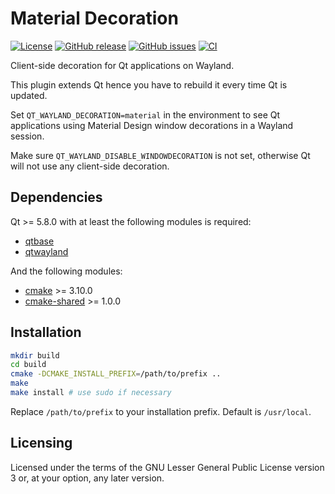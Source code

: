 Material Decoration
===================

[![License](https://img.shields.io/badge/license-LGPLv3.0-blue.svg)](http://www.gnu.org/licenses/lgpl.txt)
[![GitHub release](https://img.shields.io/github/release/lirios/materialdecoration.svg)](https://github.com/lirios/materialdecoration)
[![GitHub issues](https://img.shields.io/github/issues/lirios/materialdecoration.svg)](https://github.com/lirios/materialdecoration/issues)
[![CI](https://github.com/lirios/materialdecoration/workflows/CI/badge.svg?branch=develop)](https://github.com/lirios/materialdecoration/actions?query=workflow%3ACI)

Client-side decoration for Qt applications on Wayland.

This plugin extends Qt hence you have to rebuild it every time Qt is updated.

Set `QT_WAYLAND_DECORATION=material` in the environment to see Qt applications
using Material Design window decorations in a Wayland session.

Make sure `QT_WAYLAND_DISABLE_WINDOWDECORATION` is not set, otherwise Qt will
not use any client-side decoration.

## Dependencies

Qt >= 5.8.0 with at least the following modules is required:

 * [qtbase](http://code.qt.io/cgit/qt/qtbase.git)
 * [qtwayland](http://code.qt.io/cgit/qt/qtwayland.git)

And the following modules:

 * [cmake](https://gitlab.kitware.com/cmake/cmake) >= 3.10.0
 * [cmake-shared](https://github.com/lirios/cmake-shared.git) >= 1.0.0

## Installation

```sh
mkdir build
cd build
cmake -DCMAKE_INSTALL_PREFIX=/path/to/prefix ..
make
make install # use sudo if necessary
```

Replace `/path/to/prefix` to your installation prefix.
Default is `/usr/local`.

## Licensing

Licensed under the terms of the GNU Lesser General Public License version 3 or,
at your option, any later version.

